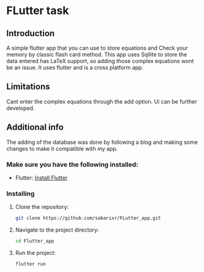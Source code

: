 # FLutter task

## Introduction

A simple flutter app that you can use to store equations and Check your memory by classic flash card method. This app uses Sqllite to store the data entered has LaTeX support, so adding those complex equations wont be an issue. It uses flutter and is a cross platform app.

## Limitations

Cant enter the complex equations through the add option.
Ui can be further developed.

## Additional info

The adding of the database was done by following a blog and making some changes to make it compatible with my app.

### Make sure you have the following installed:

- Flutter: [Install Flutter](https://flutter.dev/docs/get-started/install)

### Installing

1. Clone the repository:

   ```bash
   git clone https://github.com/sabarixr/FLutter_app.git

   ```

2. Navigate to the project directory:

   ```bash
   cd Flutter_app
   ```

3. Run the project:

   ```bash
   flutter run
   ```

